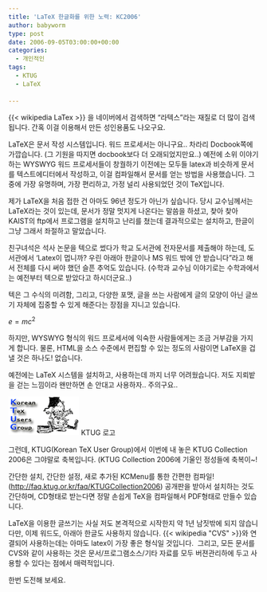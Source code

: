 ```yaml
---
title: 'LaTeX 한글화를 위한 노력: KC2006'
author: babyworm
type: post
date: 2006-09-05T03:00:00+00:00
categories:
  - 개인적인
tags:
  - KTUG
  - LaTeX

---
```

{{< wikipedia LaTex >}} 을 네이버에서 검색하면 &#8220;라텍스&#8221;라는 재질로 더 많이 검색됩니다.
간혹 이걸 이용해서 만든 성인용품도 나오구요.

LaTeX은 문서 작성 시스템입니다. 워드 프로세서는 아니구요..
차라리 Docbook쪽에 가깝습니다. (그 기원을 따지면 docbook보다 더 오래되었지만요..)
예전에 소위 이야기하는 WYSWYG 워드 프로세서들이 창궐하기 이전에는 모두들 latex과 비슷하게 문서를 텍스트에디터에서 작성하고, 이걸 컴파일해서 문서를 얻는 방법을 사용했습니다.
그중에 가장 유명하며, 가장 편리하고, 가정 널리 사용되었던 것이 TeX입니다.

제가 LaTeX을 처음 접한 건 아마도 96년 정도가 아닌가 싶습니다. 당시 교수님께서는 LaTeX라는 것이 있는데, 문서가 정말 멋지게 나온다는 말씀을 하셨고, 찾아 찾아 KAIST의 ftp에서 프로그램을 설치하고 난리를 쳤는데 결과적으로는 설치하고, 한글이 그냥 그래서 좌절하고 말았습니다.

친구녀석은 석사 논문을 텍으로 썼다가 학교 도서관에 전자문서를 제출해야 하는데, 도서관에서 &#8216;Latex이 멉니까? 우린 아래아 한글이나 MS 워드 밖에 안 받습니다&#8221;라고 해서 전체를 다시 써야 했던 슬픈 추억도 있습니다. (수학과 교수님 이야기로는 수학과에서는 예전부터 텍으로 받았다고 하시더군요..)

텍은 그 수식의 미려함, 그리고, 다양한 포맷, 글을 쓰는 사람에게 글의 모양이 아닌 글쓰기 자체에 집중할 수 있게 해준다는 장점을 지니고 있습니다.

$e = mc^2$

하지만, WYSWYG 형식의 워드 프로세서에 익숙한 사람들에게는 조금 거부감을 가지게 합니다.
물론, HTML을 소스 수준에서 편집할 수 있는 정도의 사람이면 LaTeX을 겁낼 것은 하나도! 없습니다.

예전에는 LaTeX 시스템을 설치하고, 사용하는데 까지 너무 어려웠습니다.
저도 지뢰밭을 걷는 느낌이라 왠만하면 손 안대고 사용하자.. 주의구요..

<img loading="lazy" decoding="async" src="featured_ktug.png" width="142" height="78" alt="" data-recalc-dims="1" />
    KTUG 로고

그런데, KTUG(Korean TeX User Group)에서 이번에 내 놓은 KTUG Collection 2006은 그야말로 축복입니다. (KTUG Collection 2006에 기울인 정성들에 축복이~!

간단한 설치, 간단한 설정, 새로 추가된 KCMenu를 통한 간편한 컴파일!
(<http://faq.ktug.or.kr/faq/KTUGCollection2006>)
공개판을 받아서 설치하는 것도 간단하며, CD형태로 받는다면 정말 손쉽게 TeX을 컴파일해서 PDF형태로 만들수 있습니다.

LaTeX을 이용한 글쓰기는 사실 저도 본격적으로 시작한지 약 1년 남짓밖에 되지 않습니다만, 이제 워드도, 아래아 한글도 사용하지 않습니다.
{{< wikipedia "CVS" >}}와 연결되어 사용하는데는 아마도 latex이 가장 좋은 형식일 것입니다.&nbsp;
그리고, 모든 문서를 CVS와 같이 사용하는 것은 문서/프로그램소스/기타 자료를 모두 버젼관리하에 두고 사용할 수 있다는 점에서 매력적입니다.

한번 도전해 보세요.
